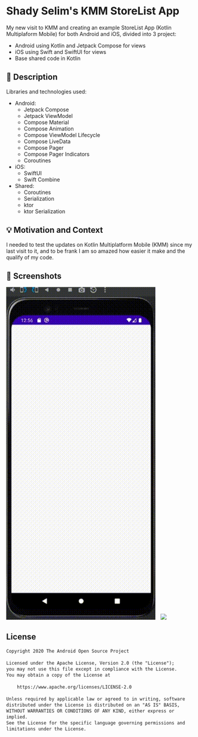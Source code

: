 # Shady Selim's KMM StoreList App
My new visit to KMM and creating an example StoreList App (Kotlin Multiplaform Mobile) for both Android and iOS, divided into 3 project:
 - Android using Kotlin and Jetpack Compose for views
 - iOS using Swift and SwiftUI for views
 - Base shared code in Kotlin

## :scroll: Description
Libraries and technologies used:
 - Android:
   - Jetpack Compose
   - Jetpack ViewModel
   - Compose Material
   - Compose Animation
   - Compose ViewModel Lifecycle
   - Compose LiveData
   - Compose Pager
   - Compose Pager Indicators
   - Coroutines
 - iOS:
   - SwiftUI
   - Swift Combine
 - Shared: 
   - Coroutines
   - Serialization
   - ktor
   - ktor Serialization

## :bulb: Motivation and Context
I needed to test the updates on Kotlin Multiplatform Mobile (KMM) since my last visit to it, and to be frank I am so amazed how easier it make and the qualify of my code.

## :camera_flash: Screenshots
<img src="/KMM_Android.gif" width="400">&emsp;<img src="/KMM_iOS.gif" width="400">

## License
```
Copyright 2020 The Android Open Source Project

Licensed under the Apache License, Version 2.0 (the "License");
you may not use this file except in compliance with the License.
You may obtain a copy of the License at

    https://www.apache.org/licenses/LICENSE-2.0

Unless required by applicable law or agreed to in writing, software
distributed under the License is distributed on an "AS IS" BASIS,
WITHOUT WARRANTIES OR CONDITIONS OF ANY KIND, either express or implied.
See the License for the specific language governing permissions and
limitations under the License.
```
